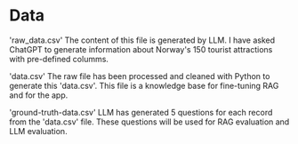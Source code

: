 # Data

'raw_data.csv'
The content of this file is generated by LLM. I have asked ChatGPT to generate information about Norway's 150 tourist attractions with pre-defined columms.

'data.csv'
The raw file has been processed and cleaned with Python to generate this 'data.csv'. This file is a knowledge base for fine-tuning RAG and for the app.

'ground-truth-data.csv'
LLM has generated 5 questions for each record from the 'data.csv' file. These questions will be used for RAG evaluation and LLM evaluation.
